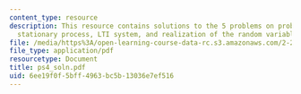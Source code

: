 ```yaml
---
content_type: resource
description: This resource contains solutions to the 5 problems on probability review,
  stationary process, LTI system, and realization of the random variable.
file: /media/https%3A/open-learning-course-data-rc.s3.amazonaws.com/2-22-design-principles-for-ocean-vehicles-13-42-spring-2005/6ee19f0f5bff4963bc5b13036e7ef516_ps4_soln.pdf
file_type: application/pdf
resourcetype: Document
title: ps4_soln.pdf
uid: 6ee19f0f-5bff-4963-bc5b-13036e7ef516
---
```

